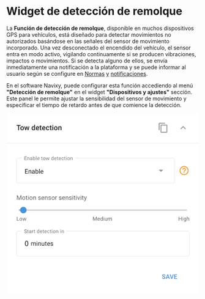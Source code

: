 # Widget de detección de remolque

La **Función de detección de remolque**, disponible en muchos dispositivos GPS para vehículos, está diseñado para detectar movimientos no autorizados basándose en las señales del sensor de movimiento incorporado. Una vez desconectado el encendido del vehículo, el sensor entra en modo activo, vigilando continuamente si se producen vibraciones, impactos o movimientos. Si se detecta alguno de ellos, se envía inmediatamente una notificación a la plataforma y se puede informar al usuario según se configure en [Norma](../../reglas-y-alertas/seguridad/movimiento-no-autorizado.md)[s](../../../../../wiki/pages/createpage.action) [y](../../reglas-y-alertas/seguridad/movimiento-no-autorizado.md) [notifica](../../../../../wiki/pages/createpage.action)[c](../../reglas-y-alertas/seguridad/movimiento-no-autorizado.md)[ion](../../../../../wiki/pages/createpage.action)[e](../../reglas-y-alertas/seguridad/movimiento-no-autorizado.md)[s](../../../../../wiki/pages/createpage.action).

En el software Navixy, puede configurar esta función accediendo al menú **"Detección de remolque"** en el widget **"Dispositivos y ajustes"** sección. Este panel le permite ajustar la sensibilidad del sensor de movimiento y especificar el tiempo de retardo antes de que comience la detección.

![image-20240815-214358.png](../../../gua-del-usuario/dispositivos-y-ajustes/localizacin-y-desplazamiento/attachments/image-20240815-214358.png)
